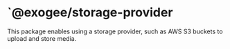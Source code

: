 # `@exogee/storage-provider

This package enables using a storage provider, such as AWS S3 buckets to upload and store media.
